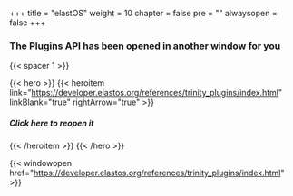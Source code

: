 
+++
title = "elastOS"
weight = 10
chapter = false
pre = ""
alwaysopen = false
+++

### The Plugins API has been opened in another window for you

{{< spacer 1 >}}

{{< hero >}}
    {{< heroitem link="https://developer.elastos.org/references/trinity_plugins/index.html" linkBlank="true" rightArrow="true" >}}
        <h5>Click here to reopen it</h5> 
    {{< /heroitem >}}
{{< /hero >}}


{{< windowopen href="https://developer.elastos.org/references/trinity_plugins/index.html" >}}
